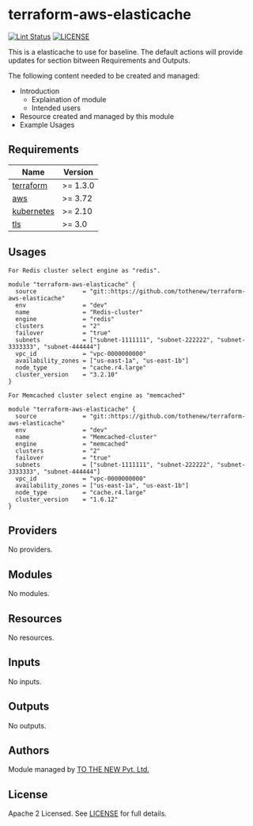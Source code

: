# terraform-aws-elasticache

[![Lint Status](https://github.com/tothenew/terraform-aws-elasticache/workflows/Lint/badge.svg)](https://github.com/tothenew/terraform-aws-elasticache/actions)
[![LICENSE](https://img.shields.io/github/license/tothenew/terraform-aws-elasticache)](https://github.com/tothenew/terraform-aws-elasticache/blob/master/LICENSE)

This is a elasticache to use for baseline. The default actions will provide updates for section bitween Requirements and Outputs.

The following content needed to be created and managed:
 - Introduction
     - Explaination of module 
     - Intended users
 - Resource created and managed by this module
 - Example Usages

<!-- BEGIN_TF_DOCS -->
## Requirements

| Name | Version |
|------|---------|
| <a name="requirement_terraform"></a> [terraform](#requirement\_terraform) | >= 1.3.0 |
| <a name="requirement_aws"></a> [aws](#requirement\_aws) | >= 3.72 |
| <a name="requirement_kubernetes"></a> [kubernetes](#requirement\_kubernetes) | >= 2.10 |
| <a name="requirement_tls"></a> [tls](#requirement\_tls) | >= 3.0 |

## Usages
```
For Redis cluster select engine as "redis".
```
```hcl
module "terraform-aws-elasticache" {
  source             = "git::https://github.com/tothenew/terraform-aws-elasticache"
  env                = "dev"
  name               = "Redis-cluster"
  engine             = "redis"
  clusters           = "2"
  failover           = "true"
  subnets            = ["subnet-1111111", "subnet-222222", "subnet-3333333", "subnet-444444"]
  vpc_id             = "vpc-0000000000"
  availability_zones = ["us-east-1a", "us-east-1b"]
  node_type          = "cache.r4.large"
  cluster_version    = "3.2.10"
}
```
```
For Memcached cluster select engine as "memcached"
```
```hcl
module "terraform-aws-elasticache" {
  source             = "git::https://github.com/tothenew/terraform-aws-elasticache"
  env                = "dev"
  name               = "Memcached-cluster"
  engine             = "memcached"
  clusters           = "2"
  failover           = "true"
  subnets            = ["subnet-1111111", "subnet-222222", "subnet-3333333", "subnet-444444"]
  vpc_id             = "vpc-0000000000"
  availability_zones = ["us-east-1a", "us-east-1b"]
  node_type          = "cache.r4.large"
  cluster_version    = "1.6.12"
}
```
## Providers

No providers.

## Modules

No modules.

## Resources

No resources.

## Inputs

No inputs.

## Outputs

No outputs.
<!-- END_TF_DOCS -->

## Authors

Module managed by [TO THE NEW Pvt. Ltd.](https://github.com/tothenew)

## License

Apache 2 Licensed. See [LICENSE](https://github.com/tothenew/terraform-aws-elasticache/blob/main/LICENSE) for full details.
